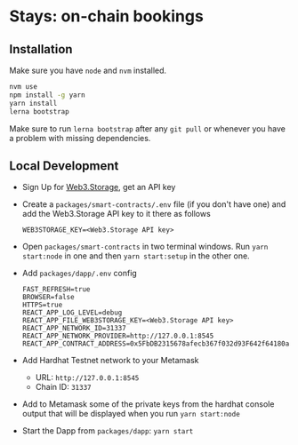 # Stays: on-chain bookings

## Installation

Make sure you have `node` and `nvm` installed.

```bash
nvm use
npm install -g yarn
yarn install
lerna bootstrap
```

Make sure to run `lerna bootstrap` after any `git pull` or whenever you have a problem with missing dependencies.

## Local Development

- Sign Up for [Web3.Storage](https://web3.storage/), get an API key
- Create a `packages/smart-contracts/.env` file (if you don't have one) and add the Web3.Storage API key to it there as follows

  ```
  WEB3STORAGE_KEY=<Web3.Storage API key>
  ```

- Open `packages/smart-contracts` in two terminal windows. Run `yarn start:node` in one and then `yarn start:setup` in the other one.
- Add `packages/dapp/.env` config

  ```
  FAST_REFRESH=true
  BROWSER=false
  HTTPS=true
  REACT_APP_LOG_LEVEL=debug
  REACT_APP_FILE_WEB3STORAGE_KEY=<Web3.Storage API key>
  REACT_APP_NETWORK_ID=31337
  REACT_APP_NETWORK_PROVIDER=http://127.0.0.1:8545
  REACT_APP_CONTRACT_ADDRESS=0x5FbDB2315678afecb367f032d93F642f64180aa3
  ```

- Add Hardhat Testnet network to your Metamask
  - URL: `http://127.0.0.1:8545`
  - Chain ID: `31337`
- Add to Metamask some of the private keys from the hardhat console output that will be displayed when you run `yarn start:node`
- Start the Dapp from `packages/dapp`: `yarn start`
